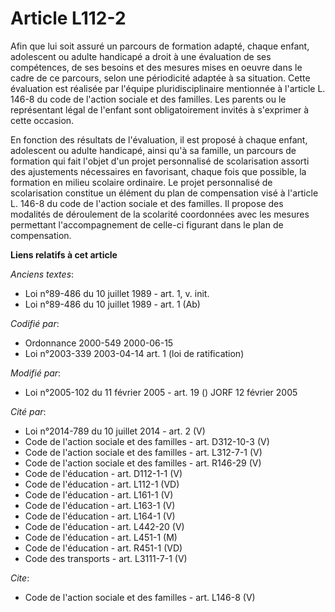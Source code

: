 # Article L112-2

Afin que lui soit assuré un parcours de formation adapté, chaque enfant, adolescent ou adulte handicapé a droit à une
évaluation de ses compétences, de ses besoins et des mesures mises en oeuvre dans le cadre de ce parcours, selon une
périodicité adaptée à sa situation. Cette évaluation est réalisée par l'équipe pluridisciplinaire mentionnée à l'article L.
146-8 du code de l'action sociale et des familles. Les parents ou le représentant légal de l'enfant sont obligatoirement
invités à s'exprimer à cette occasion. 

En fonction des résultats de l'évaluation, il est proposé à chaque enfant, adolescent ou adulte handicapé, ainsi qu'à sa
famille, un parcours de formation qui fait l'objet d'un projet personnalisé de scolarisation assorti des ajustements
nécessaires en favorisant, chaque fois que possible, la formation en milieu scolaire ordinaire. Le projet personnalisé de
scolarisation constitue un élément du plan de compensation visé à l'article L. 146-8 du code de l'action sociale et des
familles. Il propose des modalités de déroulement de la scolarité coordonnées avec les mesures permettant l'accompagnement de
celle-ci figurant dans le plan de compensation.

**Liens relatifs à cet article**

_Anciens textes_:

  - Loi n°89-486 du 10 juillet 1989 - art. 1, v. init.
  - Loi n°89-486 du 10 juillet 1989 - art. 1 (Ab)

_Codifié par_:

  - Ordonnance 2000-549 2000-06-15
  - Loi n°2003-339 2003-04-14 art. 1 (loi de ratification)

_Modifié par_:

  - Loi n°2005-102 du 11 février 2005 - art. 19 () JORF 12 février 2005

_Cité par_:

  - Loi n°2014-789 du 10 juillet 2014 - art. 2 (V)
  - Code de l'action sociale et des familles - art. D312-10-3 (V)
  - Code de l'action sociale et des familles - art. L312-7-1 (V)
  - Code de l'action sociale et des familles - art. R146-29 (V)
  - Code de l'éducation - art. D112-1-1 (V)
  - Code de l'éducation - art. L112-1 (VD)
  - Code de l'éducation - art. L161-1 (V)
  - Code de l'éducation - art. L163-1 (V)
  - Code de l'éducation - art. L164-1 (V)
  - Code de l'éducation - art. L442-20 (V)
  - Code de l'éducation - art. L451-1 (M)
  - Code de l'éducation - art. R451-1 (VD)
  - Code des transports - art. L3111-7-1 (V)

_Cite_:

  - Code de l'action sociale et des familles - art. L146-8 (V)
